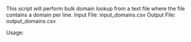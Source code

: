This script will perform bulk domain lookup from a text file where the file contains a domain per line.
Input File: input_domains.csv
Output File: output_domains.csv

Usage: <script>

___

**This investigate.py script is provided as an example. **

**It is not a supported solution from DomainTools. Use at your own discretion.**
___